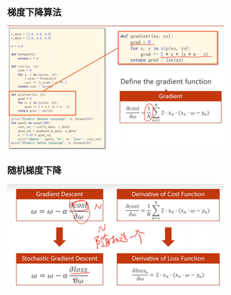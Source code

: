 ## 梯度下降算法
![image-20220811120858931](README.assets/image-20220811120858931.png)

## 随机梯度下降

![image-20220811153021180](README.assets/image-20220811153021180.png)